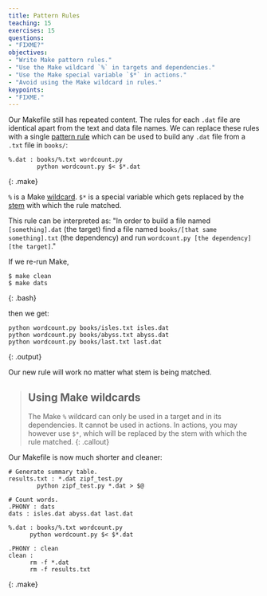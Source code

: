 ```yaml
---
title: Pattern Rules
teaching: 15
exercises: 15
questions:
- "FIXME?"
objectives:
- "Write Make pattern rules."
- "Use the Make wildcard `%` in targets and dependencies."
- "Use the Make special variable `$*` in actions."
- "Avoid using the Make wildcard in rules."
keypoints:
- "FIXME."
---
```

Our Makefile still has repeated content. The rules for each `.dat`
file are identical apart from the text and data file names. We can
replace these rules with a single [pattern
rule](reference.html#pattern-rule) which can be used to build any
`.dat` file from a `.txt` file in `books/`:

~~~
%.dat : books/%.txt wordcount.py
        python wordcount.py $< $*.dat
~~~
{: .make}

`%` is a Make [wildcard](reference.html#wildcard).
`$*` is a special variable which gets replaced by the [stem](reference.html#stem) with which the rule matched.

This rule can be interpreted as:
"In order to build a file named `[something].dat` (the target)
find a file named `books/[that same something].txt` (the dependency)
and run `wordcount.py [the dependency] [the target]`."

If we re-run Make,

~~~
$ make clean
$ make dats
~~~
{: .bash}

then we get:

~~~
python wordcount.py books/isles.txt isles.dat
python wordcount.py books/abyss.txt abyss.dat
python wordcount.py books/last.txt last.dat
~~~
{: .output}

Our new rule will work no matter what stem is being matched.

> ## Using Make wildcards
>
> The Make `%` wildcard can only be used in a target and in its
> dependencies. It cannot be used in actions. In actions, you may
> however use `$*`, which will be replaced by the stem with which 
> the rule matched.
{: .callout}

Our Makefile is now much shorter and cleaner:

~~~
# Generate summary table.
results.txt : *.dat zipf_test.py
	    python zipf_test.py *.dat > $@

# Count words.
.PHONY : dats
dats : isles.dat abyss.dat last.dat

%.dat : books/%.txt wordcount.py
      python wordcount.py $< $*.dat

.PHONY : clean
clean :
      rm -f *.dat
      rm -f results.txt
~~~
{: .make}
